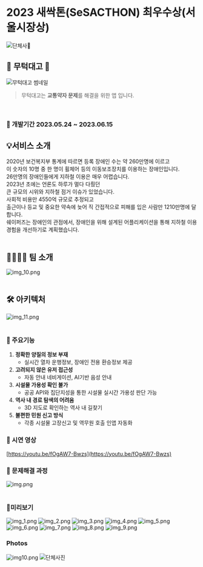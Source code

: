 # 2023 새싹톤(SeSACTHON) 최우수상(서울시장상)
![단체사🎥](https://raw.githubusercontent.com/access-ride/.github/master/profile/assets/img_0.JPG)
<br/>
## 🚂 무턱대고 🚂
![무턱대고 썸네일](https://raw.githubusercontent.com/access-ride/.github/master/profile/assets/main.png)
> 무턱대고는 **교통약자 문제**를 해결을 위한 앱 입니다.
<br />

### 🚀 개발기간 2023.05.24 ~ 2023.06.15

## 💡서비스 소개
2020년 보건복지부 통계에 따르면 등록 장애인 수는 약 260만명에 이르고<br/>
이 숫자의 10명 중 한 명이 휠체어 등의 이동보조장치를 이용하는 장애인입니다.<br/>
26만명의 장애인들에게 지하철 이용은 매우 어렵습니다.<br/>
2023년 초에는 언론도 하루가 멀다 다뤘던<br/>
큰 규모의 시위와 지하철 점거 이슈가 있었습니다.<br/>
사회적 비용만 4550억 규모로 추정되고<br/>
출근이나 등교 및 중요한 약속에 늦어 직 간접적으로 피해를 입은 사람만 1210만명에 달합니다.<br/>
쉐이퍼즈는 장애인의 관점에서, 장애인을 위해 설계된 어플리케이션을 통해 지하철 이용 경험을 개선하기로 계획했습니다.
<br/>
<br/>


## 👨‍👩‍👧‍👦 팀 소개
![img_10.png](https://raw.githubusercontent.com/access-ride/.github/master/profile/assets/team.png)
<br/>
<br/>

## 🛠️ 아키텍처
![img_11.png](https://raw.githubusercontent.com/access-ride/.github/master/profile/assets/arch.png)
<br/>
<br/>

### 📍 주요기능
1. **정확한 양질의 정보 부재**
   - 실시간 열차 운행정보, 장애인 전용 환승정보 제공
2. **고려되지 않은 유저 접근성**
   - 자동 안내 네비게이션, AI기반 음성 안내
3. **시설물 가용성 확인 불가**
   - 공공 API와 집단지성을 통한 시설물 실시간 가용성 판단 가능
4. **역사 내 경로 탐색의 어려움**
   - 3D 지도로 확인하는 역사 내 길찾기
5. **불편한 민원 신고 방식**
   - 각종 시설물 고장신고 및 역무원 호출 인앱 자동화

### 🎥 시연 영상
[https://youtu.be/fOgAW7-Bwzs](https://youtu.be/fOgAW7-Bwzs)

### 🔐 문제해결 과정
![img.png](https://raw.githubusercontent.com/access-ride/.github/master/profile/assets/img.png)
<br/>
<br/>

### 📱미리보기
![img_1.png](https://raw.githubusercontent.com/access-ride/.github/master/profile/assets/img_1.png)
![img_2.png](https://raw.githubusercontent.com/access-ride/.github/master/profile/assets/img_2.png)
![img_3.png](https://raw.githubusercontent.com/access-ride/.github/master/profile/assets/img_3.png)
![img_4.png](https://raw.githubusercontent.com/access-ride/.github/master/profile/assets/img_4.png)
![img_5.png](https://raw.githubusercontent.com/access-ride/.github/master/profile/assets/img_5.png)
![img_6.png](https://raw.githubusercontent.com/access-ride/.github/master/profile/assets/img_6.png)
![img_7.png](https://raw.githubusercontent.com/access-ride/.github/master/profile/assets/img_7.png)
![img_8.png](https://raw.githubusercontent.com/access-ride/.github/master/profile/assets/img_8.png)
![img_9.png](https://raw.githubusercontent.com/access-ride/.github/master/profile/assets/img_9.png)

### Photos
![img10.png](https://raw.githubusercontent.com/access-ride/.github/master/profile/assets/img_10.png)
![단체사진](https://raw.githubusercontent.com/access-ride/.github/master/profile/assets/team1.jpeg)
